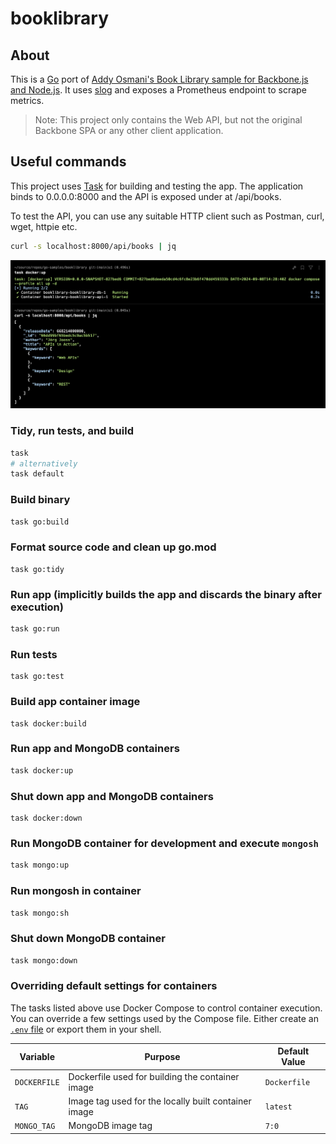 # booklibrary

## About
This is a [Go](https://golang.org/) port of [Addy Osmani's Book Library sample for
Backbone.js and Node.js](https://addyosmani.com/backbone-fundamentals/#exercise-2-book-library---your-first-restful-backbone.js-app). It uses
[slog](https://pkg.go.dev/log/slog) and exposes a Prometheus endpoint to scrape metrics.

> Note: This project only contains the Web API, but not the original Backbone SPA or any other client application.

## Useful commands
This project uses [Task](https://taskfile.dev/) for building and testing the app. The application binds to 0.0.0.0:8000 and the API is 
exposed under at /api/books.

To test the API, you can use any suitable HTTP client such as Postman, curl, wget, httpie etc.

```bash
curl -s localhost:8000/api/books | jq
```

![Sample ouput](media/sample.png)


### Tidy, run tests, and build
```bash
task 
# alternatively
task default
```

### Build binary
```bash
task go:build
```

### Format source code and clean up go.mod
```
task go:tidy
```

### Run app (implicitly builds the app and discards the binary after execution)
```bash
task go:run
```

### Run tests
```
task go:test
```

### Build app container image
```
task docker:build
```

### Run app and MongoDB containers
```bash
task docker:up
```

### Shut down app and MongoDB containers
```
task docker:down
```

### Run MongoDB container for development and execute `mongosh`
```bash
task mongo:up
```

### Run mongosh in container
```bash
task mongo:sh
```

### Shut down MongoDB container
```bash
task mongo:down
```

### Overriding default settings for containers
The tasks listed above use Docker Compose to control container execution. You can override a few settings used by the Compose file. Either create an [`.env` file](https://docs.docker.com/compose/environment-variables/) or export them in your shell.


| Variable     | Purpose                                              | Default Value |
|--------------|------------------------------------------------------|---------------|
| `DOCKERFILE` | Dockerfile used for building the container image     | `Dockerfile`  |
| `TAG`        | Image tag used for the locally built container image | `latest`      |
| `MONGO_TAG`  | MongoDB image tag                                    | `7:0`         |



